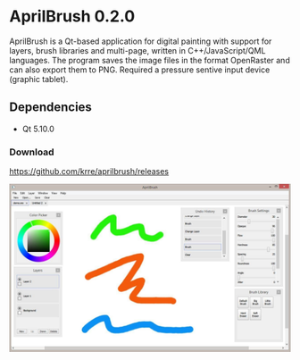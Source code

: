 # AprilBrush 0.2.0

AprilBrush is a Qt-based application for digital painting with support for layers,
brush libraries and multi-page, written in C++/JavaScript/QML languages.
The program saves the image files in the format OpenRaster and can also export them to PNG.
Required a pressure sentive input device (graphic tablet).

## Dependencies
- Qt 5.10.0

### Download

https://github.com/krre/aprilbrush/releases

![Screenshot](/images/screenshot.png?raw=true)
